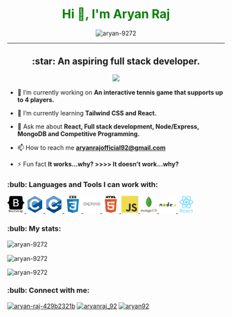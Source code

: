 <h1 align="center" style="color :green">Hi 👋, I'm Aryan Raj</h1>
<p align="center"> <img src="https://komarev.com/ghpvc/?username=aryan-9272&label=Profile%20views&color=0e75b6&style=flat" alt="aryan-9272" /> </p>
<hr>
<h2 align="center">:star: An aspiring full stack developer.</h2>

<p align="center">
<img src="https://media0.giphy.com/media/qgQUggAC3Pfv687qPC/giphy.gif" width="60%">
</p> 
  
- 🔭 I’m currently working on **An interactive tennis game that supports up to 4 players.**

- 🌱 I’m currently learning **Tailwind CSS and React.**

- 💬 Ask me about **React, Full stack development, Node/Express, MongoDB and Competitive Programming.**

- 📫 How to reach me **aryanrajofficial92@gmail.com**

- ⚡ Fun fact **It works...why? >>>> It doesn't work...why?**

<h3 align="left">:bulb: Languages and Tools I can work with:</h3>
<p align="left"> <a href="https://getbootstrap.com" target="_blank" rel="noreferrer"> <img src="https://raw.githubusercontent.com/devicons/devicon/master/icons/bootstrap/bootstrap-plain-wordmark.svg" alt="bootstrap" width="40" height="40"/> </a> <a href="https://www.cprogramming.com/" target="_blank" rel="noreferrer"> <img src="https://raw.githubusercontent.com/devicons/devicon/master/icons/c/c-original.svg" alt="c" width="40" height="40"/> </a> <a href="https://www.w3schools.com/cpp/" target="_blank" rel="noreferrer"> <img src="https://raw.githubusercontent.com/devicons/devicon/master/icons/cplusplus/cplusplus-original.svg" alt="cplusplus" width="40" height="40"/> </a> <a href="https://www.w3schools.com/css/" target="_blank" rel="noreferrer"> <img src="https://raw.githubusercontent.com/devicons/devicon/master/icons/css3/css3-original-wordmark.svg" alt="css3" width="40" height="40"/> </a> <a href="https://expressjs.com" target="_blank" rel="noreferrer"> <img src="https://raw.githubusercontent.com/devicons/devicon/master/icons/express/express-original-wordmark.svg" alt="express" width="40" height="40"/> </a> <a href="https://www.w3.org/html/" target="_blank" rel="noreferrer"> <img src="https://raw.githubusercontent.com/devicons/devicon/master/icons/html5/html5-original-wordmark.svg" alt="html5" width="40" height="40"/> </a> <a href="https://developer.mozilla.org/en-US/docs/Web/JavaScript" target="_blank" rel="noreferrer"> <img src="https://raw.githubusercontent.com/devicons/devicon/master/icons/javascript/javascript-original.svg" alt="javascript" width="40" height="40"/> </a> <a href="https://www.mongodb.com/" target="_blank" rel="noreferrer"> <img src="https://raw.githubusercontent.com/devicons/devicon/master/icons/mongodb/mongodb-original-wordmark.svg" alt="mongodb" width="40" height="40"/> </a> <a href="https://nodejs.org" target="_blank" rel="noreferrer"> <img src="https://raw.githubusercontent.com/devicons/devicon/master/icons/nodejs/nodejs-original-wordmark.svg" alt="nodejs" width="40" height="40"/> </a> <a href="https://reactjs.org/" target="_blank" rel="noreferrer"> <img src="https://raw.githubusercontent.com/devicons/devicon/master/icons/react/react-original-wordmark.svg" alt="react" width="40" height="40"/> </a> </p>

<h3 align="left">:bulb: My stats:</h3>
<p><img align="center" src="https://github-readme-stats.vercel.app/api?username=aryan-9272&show_icons=true&locale=en" alt="aryan-9272" /></p>
<p><img align="center" src="https://github-readme-streak-stats.herokuapp.com/?user=aryan-9272&" alt="aryan-9272" /></p>
<p><img align="center" src="https://github-readme-stats.vercel.app/api/top-langs?username=aryan-9272&show_icons=true&locale=en&layout=compact" alt="aryan-9272" width="500px"/></p>

<h3 align="left">:bulb: Connect with me:</h3>
<p align="left">
<a href="https://linkedin.com/in/aryan-raj-429b2321b" target="blank"><img align="center" src="https://raw.githubusercontent.com/rahuldkjain/github-profile-readme-generator/master/src/images/icons/Social/linked-in-alt.svg" alt="aryan-raj-429b2321b" height="30" width="40" /></a>
<a href="https://www.codechef.com/users/aryanraj_92" target="blank"><img align="center" src="https://cdn.jsdelivr.net/npm/simple-icons@3.1.0/icons/codechef.svg" alt="aryanraj_92" height="30" width="40" /></a>
<a href="https://codeforces.com/profile/aryan92" target="blank"><img align="center" src="https://raw.githubusercontent.com/rahuldkjain/github-profile-readme-generator/master/src/images/icons/Social/codeforces.svg" alt="aryan92" height="30" width="40" /></a>
</p>
